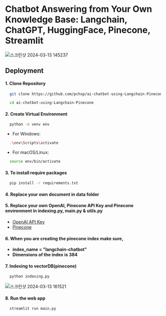 # Chatbot Answering from Your Own Knowledge Base: Langchain, ChatGPT, HuggingFace, Pinecone, Streamlit
![스크린샷 2024-03-13 145237](https://github.com/pchxp/ai-chatbot-using-Langchain-Pinecone/assets/31230133/7d0461a7-4f19-4c98-98b4-35a3971b8fac)
## Deployment

#### 1. Clone Repository 

```bash
  git clone https://github.com/pchxp/ai-chatbot-using-Langchain-Pinecone.git
```
```bash
  cd ai-chatbot-using-Langchain-Pinecone
```
#### 2. Create Virtual Environment
```bash
  python -m venv env
```
 - For Windows:
```bash
  .\env\Scripts\activate
```
 - For macOS/Linux:
```bash
  source env/bin/activate
```

#### 3. To install require packages 

```bash
  pip install -r requirements.txt
```
#### 4. Replace your own document in **data** folder

#### 5. Replace your own OpenAI, Pinecone API Key and Pinecone environment in indexing.py, main.py & utils.py
 - [OpenAI API Key](https://platform.openai.com)
 - [Pinecone](app.pinecone.io)

#### 6. When you are creating the pinecone index make sure,
   - **index_name = "langchain-chatbot"**
   - **Dimensions of the index is 384**

#### 7. Indexing to vectorDB(pinecone)
```bash
  python indexing.py
```
![스크린샷 2024-03-13 161521](https://github.com/pchxp/ai-chatbot-using-Langchain-Pinecone/assets/31230133/9377502f-022f-4356-88a5-20bd3099d9b7)
 
#### 8. Run the web app
```bash
  streamlit run main.py
```
